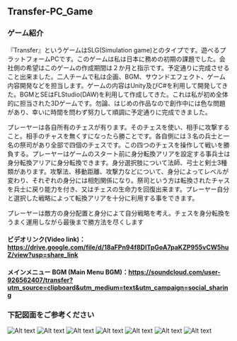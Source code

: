 ## Transfer-PC_Game
### ゲーム紹介
『Transfer』というゲームはSLG(Simulation game)とのタイプです。遊べるプラットフォームPCです。このゲームは私は日本に務めの初期の課題でした。会社側の希望はこのゲームの作成期間は２か月と指示です。予定通りに完成させること出来ました。二人チームで私は企画、BGM、サウンドエフェクト、ゲーム内容開発などを担当します。ゲームの内容はUnity及びC#を利用して開発してきた。BGMとSEはFLStudio(DAW)を利用して作成してきた。これは私が初め全体的に担当された3Dゲームです。勿論、はじめの作品なので創作中には色な問題があり、幸いに時間を問わず努力して順調に予定通りに完成できました。


プレーヤーは各自所有のチェスが有ります。そのチェスを使い、相手に攻撃すること。相手のチャスを無くすになったら勝ことです。各自側には３名の兵士と一名の祭司があり全部で四個のチェスです。この四つのチェスを操作して戦いを勝負する。プレーヤーはゲームのスタート前に身分転換アリアを設定する事兵士は身分転換アリアに身分転換できます。身分選択肢について法師、弓士と剣士3種類があります。攻撃法、移動距離、攻撃力などについて、身分によってレベルが変わり、それぞれの身分には相剋関係になり。祭司という方は転換されたチャスを兵士に戻り能力を付き、又はチェスの生命力を回復出来ます。プレーヤー自分と選択した戦略によって転換アリアを十分に利用する事をできます。

​
プレーヤーは敵方の身分配置と身分によて自分戦略を考え。チェスを身分転換をうまく運用しながら最後まで勝方法を尽くします

#### ビデオリンク(Video link)：https://drive.google.com/file/d/18aFPn94f8DITpGoA7paKZP955vCW5huZ/view?usp=share_link<br>
#### メインメニュー BGM (Main Menu BGM)：https://soundcloud.com/user-926562407/transfer?utm_source=clipboard&utm_medium=text&utm_campaign=social_sharing<br>
### 下記図面をご参考ください

![Alt text](https://imgur.com/XACmobV.jpg "Start Menu")
![Alt text](https://imgur.com/irm5tPk.jpg "Help Menu")
![Alt text](https://imgur.com/PiQPZPf.jpg "Loading Scene")
![Alt text](https://imgur.com/sPFarEo.jpg "Game Scene")
![Alt text](https://i.imgur.com/oG9dc73.png "Transfer Menu")
![Alt text](https://imgur.com/DJtGARi.jpg "Game Scene")
![Alt text](https://imgur.com/fvqO0ot.jpg "Win Menu")
